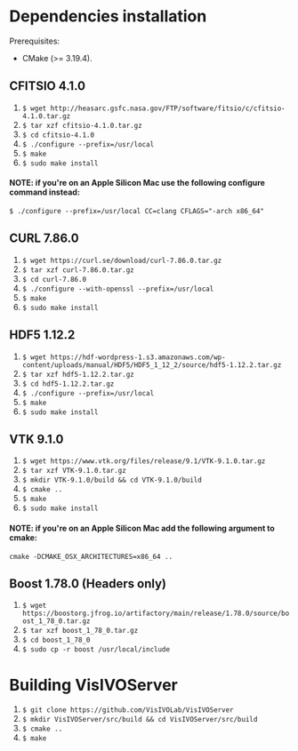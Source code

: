 # Dependencies installation
Prerequisites:
- CMake (>= 3.19.4).

## CFITSIO 4.1.0
1. `$ wget http://heasarc.gsfc.nasa.gov/FTP/software/fitsio/c/cfitsio-4.1.0.tar.gz`
1. `$ tar xzf cfitsio-4.1.0.tar.gz`
1. `$ cd cfitsio-4.1.0`
1. `$ ./configure --prefix=/usr/local`
1. `$ make`
1. `$ sudo make install`

#### NOTE: if you're on an Apple Silicon Mac use the following configure command instead:
`$ ./configure --prefix=/usr/local CC=clang CFLAGS="-arch x86_64"`

## CURL 7.86.0
1. `$ wget https://curl.se/download/curl-7.86.0.tar.gz`
1. `$ tar xzf curl-7.86.0.tar.gz`
1. `$ cd curl-7.86.0`
1. `$ ./configure --with-openssl --prefix=/usr/local`
1. `$ make`
1. `$ sudo make install`

## HDF5 1.12.2
1. `$ wget https://hdf-wordpress-1.s3.amazonaws.com/wp-content/uploads/manual/HDF5/HDF5_1_12_2/source/hdf5-1.12.2.tar.gz`
1. `$ tar xzf hdf5-1.12.2.tar.gz`
1. `$ cd hdf5-1.12.2.tar.gz`
1. `$ ./configure --prefix=/usr/local`
1. `$ make`
1. `$ sudo make install`

## VTK 9.1.0
1. `$ wget https://www.vtk.org/files/release/9.1/VTK-9.1.0.tar.gz`
1. `$ tar xzf VTK-9.1.0.tar.gz`
1. `$ mkdir VTK-9.1.0/build && cd VTK-9.1.0/build`
1. `$ cmake ..`
1. `$ make`
1. `$ sudo make install`

#### NOTE: if you're on an Apple Silicon Mac add the following argument to cmake:
`cmake -DCMAKE_OSX_ARCHITECTURES=x86_64 ..`

## Boost 1.78.0 (Headers only)
1. `$ wget https://boostorg.jfrog.io/artifactory/main/release/1.78.0/source/boost_1_78_0.tar.gz`
1. `$ tar xzf boost_1_78_0.tar.gz`
1. `$ cd boost_1_78_0`
1. `$ sudo cp -r boost /usr/local/include`

# Building VisIVOServer
1. `$ git clone https://github.com/VisIVOLab/VisIVOServer`
1. `$ mkdir VisIVOServer/src/build && cd VisIVOServer/src/build`
1. `$ cmake ..`
1. `$ make`